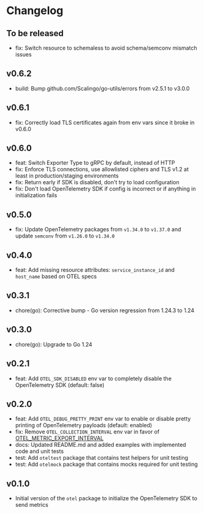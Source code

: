 # Changelog

## To be released

* fix: Switch resource to schemaless to avoid schema/semconv mismatch issues

## v0.6.2

* build: Bump github.com/Scalingo/go-utils/errors from v2.5.1 to v3.0.0

## v0.6.1

* fix: Correctly load TLS certificates again from env vars since it broke in v0.6.0

## v0.6.0

* feat: Switch Exporter Type to gRPC by default, instead of HTTP
* fix: Enforce TLS connections, use allowlisted ciphers and TLS v1.2 at least in production/staging environments
* fix: Return early if SDK is disabled, don't try to load configuration
* fix: Don't load OpenTelemetry SDK if config is incorrect or if anything in initialization fails

## v0.5.0

* fix: Update OpenTelemetry packages from `v1.34.0` to `v1.37.0` and update `semconv` from `v1.26.0` to `v1.34.0`

## v0.4.0

* feat: Add missing resource attributes: `service_instance_id` and `host_name` based on OTEL specs

## v0.3.1

* chore(go): Corrective bump - Go version regression from 1.24.3 to 1.24

## v0.3.0

* chore(go): Upgrade to Go 1.24

## v0.2.1

* feat: Add `OTEL_SDK_DISABLED` env var to completely disable the OpenTelemetry SDK (default: false)

## v0.2.0

* feat: Add `OTEL_DEBUG_PRETTY_PRINT` env var to enable or disable pretty printing of OpenTelemetry payloads (default: enabled)
* fix: Remove `OTEL_COLLECTION_INTERVAL` env var in favor of [OTEL_METRIC_EXPORT_INTERVAL](https://github.com/open-telemetry/opentelemetry-go/blob/a9cbc3d8dec7be22c7d3691ca1755f25c1702a1d/sdk/metric/env.go#L17)
* docs: Updated README.md and added examples with implemented code and unit tests
* test: Add `oteltest` package that contains test helpers for unit testing
* test: Add `otelmock` package that contains mocks required for unit testing

## v0.1.0

* Initial version of the `otel` package to initialize the OpenTelemetry SDK to send metrics
